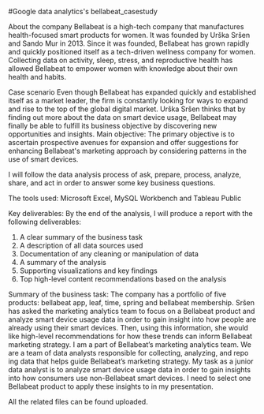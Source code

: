 #Google data analytics's bellabeat_casestudy

About the company
Bellabeat is a high-tech company that manufactures health-focused smart products for women. It was founded by Urška Sršen and Sando Mur in 2013. Since it was founded, Bellabeat has grown rapidly and quickly positioned itself as a tech-driven wellness company for women. Collecting data on activity, sleep, stress, and reproductive health has allowed Bellabeat to empower women with knowledge about their own health and habits. 

Case scenario
Even though Bellabeat has expanded quickly and established itself as a market leader, the firm is constantly looking for ways to expand and rise to the top of the global digital market. Urška Sršen thinks that by finding out more about the data on smart device usage, Bellabeat may finally be able to fulfill its business objective by discovering new opportunities and insights. 
Main objective: The primary objective is to ascertain prospective avenues for expansion and offer suggestions for enhancing Bellabeat's marketing approach by considering patterns in the use of smart devices.

I will follow the data analysis process of ask, prepare, process, analyze, share, and act in order to answer some key business questions. 

The tools used: Microsoft Excel, MySQL Workbench and Tableau Public

Key deliverables: By the end of the analysis, I will produce a report with the following deliverables:
1.	A clear summary of the business task
2.	A description of all data sources used
3.	Documentation of any cleaning or manipulation of data
4.	A summary of the analysis
5.	Supporting visualizations and key findings
6.	Top high-level content recommendations based on the analysis

Summary of the business task:
The company has a portfolio of five products: bellabeat app, leaf, time, spring and bellabeat membership. Sršen has asked the marketing analytics team to focus on a Bellabeat product and analyze smart device usage data in order to gain insight into how people are already using their smart devices. Then, using this information, she would like high-level recommendations for how these trends can inform Bellabeat marketing strategy. 
I am a part of Bellabeat’s marketing analytics team. We are a team of data analysts responsible for collecting, analyzing, and repo ing data that helps guide Bellabeat’s marketing strategy. My task as a junior data analyst is to analyze smart device usage data in order to gain insights into how consumers use non-Bellabeat smart devices. I need to select one Bellabeat product to apply these insights to in my presentation. 

All the related files can be found uploaded.

